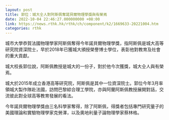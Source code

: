 ```yaml
---
layout: post
title: 郭位：城大仝人對阿斯佩奪諾貝爾物理學獎與有榮焉
date: 2022-10-04 22:46:27.000000000 +08:00
link: https://news.rthk.hk/rthk/ch/component/k2/1669633-20221004.htm
categories: rthk
---
```


城市大學恭賀法國物理學家阿斯佩奪得今年諾貝爾物理學獎，指阿斯佩是城大高等研究院資深院士，早於2018年已獲城大頒授榮譽博士學位，表彰他對教育及社會的重大貢獻。 

城大校長郭位說，阿斯佩教授是城大的一份子，對於他今次獲獎，城大仝人與有榮焉。

城大於2015年成立香港高等研究院，阿斯佩是其中一位資深院士。郭位今年3月率領城大製作隊赴法國，訪問巴黎綜合理工學院，亦與阿蘭阿斯佩教授展開對話，交流彼此對全球高等教育發展的看法。

今年諾貝爾物理學獎由三名科學家奪得，除了阿斯佩，得獎者包括專門研究量子的美國理論和實驗物理學家克勞澤，以及奧地利量子論物理學家蔡林格。
